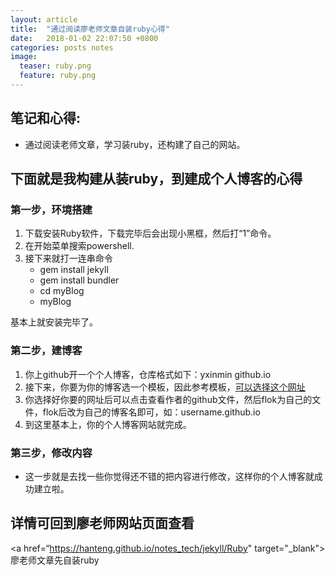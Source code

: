 ```yaml
---
layout: article
title:  "通过阅读廖老师文章自装ruby心得"
date:   2018-01-02 22:07:50 +0800
categories: posts notes
image:
  teaser: ruby.png
  feature: ruby.png
---
```


## 笔记和心得:
- 通过阅读老师文章，学习装ruby，还构建了自己的网站。
## 下面就是我构建从装ruby，到建成个人博客的心得
### 第一步，环境搭建
  1. 下载安装Ruby软件，下载完毕后会出现小黑框，然后打“1”命令。
  2. 在开始菜单搜索powershell.
  3. 接下来就打一连串命令
        - gem install jekyll
        - gem install bundler
        - cd myBlog
        - myBlog

基本上就安装完毕了。

### 第二步，建博客
1. 你上github开一个个人博客，仓库格式如下：yxinmin github.io
2. 接下来，你要为你的博客选一个模板，因此参考模板，[可以选择这个网址](http://jekyllthemes.org/)
3. 你选择好你要的网址后可以点击查看作者的github文件，然后flok为自己的文件，flok后改为自己的博客名即可，如：username.github.io
4. 到这里基本上，你的个人博客网站就完成。

### 第三步，修改内容
- 这一步就是去找一些你觉得还不错的把内容进行修改，这样你的个人博客就成功建立啦。

## 详情可回到廖老师网站页面查看
<a href=“https://hanteng.github.io/notes_tech/jekyll/Ruby" target="_blank">廖老师文章先自装ruby</a>
